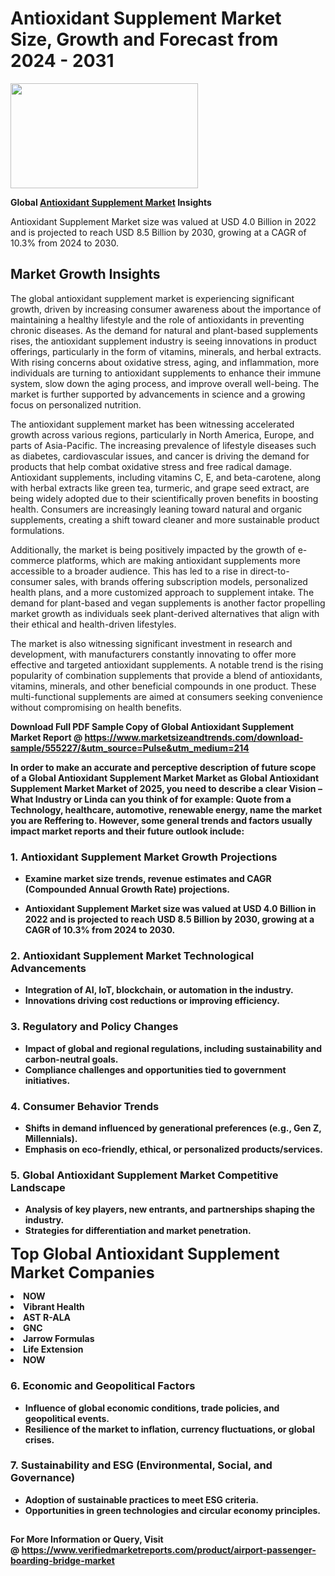 <H1>Antioxidant Supplement Market Size, Growth and Forecast from 2024 - 2031</H1><img class="aligncenter size-medium wp-image-584254" src="https://thirdeyenews.in/wp-content/uploads/2024/09/Global-Market-Research-300x168.jpeg" alt="" width="300" height="168" /><p><strong>Global&nbsp;<a href="https://www.marketsizeandtrends.com/download-sample/555227/&amp;utm_source=Pulse&amp;utm_medium=214">Antioxidant Supplement Market</a> Insights</strong></p><p>Antioxidant Supplement Market size was valued at USD 4.0 Billion in 2022 and is projected to reach USD 8.5 Billion by 2030, growing at a CAGR of 10.3% from 2024 to 2030.</p><p><h2>Market Growth Insights</h2> <p>The global antioxidant supplement market is experiencing significant growth, driven by increasing consumer awareness about the importance of maintaining a healthy lifestyle and the role of antioxidants in preventing chronic diseases. As the demand for natural and plant-based supplements rises, the antioxidant supplement industry is seeing innovations in product offerings, particularly in the form of vitamins, minerals, and herbal extracts. With rising concerns about oxidative stress, aging, and inflammation, more individuals are turning to antioxidant supplements to enhance their immune system, slow down the aging process, and improve overall well-being. The market is further supported by advancements in science and a growing focus on personalized nutrition.</p> <p><strong></strong></p> <p>The antioxidant supplement market has been witnessing accelerated growth across various regions, particularly in North America, Europe, and parts of Asia-Pacific. The increasing prevalence of lifestyle diseases such as diabetes, cardiovascular issues, and cancer is driving the demand for products that help combat oxidative stress and free radical damage. Antioxidant supplements, including vitamins C, E, and beta-carotene, along with herbal extracts like green tea, turmeric, and grape seed extract, are being widely adopted due to their scientifically proven benefits in boosting health. Consumers are increasingly leaning toward natural and organic supplements, creating a shift toward cleaner and more sustainable product formulations.</p> <p>Additionally, the market is being positively impacted by the growth of e-commerce platforms, which are making antioxidant supplements more accessible to a broader audience. This has led to a rise in direct-to-consumer sales, with brands offering subscription models, personalized health plans, and a more customized approach to supplement intake. The demand for plant-based and vegan supplements is another factor propelling market growth as individuals seek plant-derived alternatives that align with their ethical and health-driven lifestyles.</p> <p>The market is also witnessing significant investment in research and development, with manufacturers constantly innovating to offer more effective and targeted antioxidant supplements. A notable trend is the rising popularity of combination supplements that provide a blend of antioxidants, vitamins, minerals, and other beneficial compounds in one product. These multi-functional supplements are aimed at consumers seeking convenience without compromising on health benefits.</p> <p><strong></p><p><span class=""><strong>Download Full PDF Sample Copy of Global Antioxidant Supplement Market Report</strong> @ <a href="https://www.marketsizeandtrends.com/download-sample/555227/&amp;utm_source=Pulse&amp;utm_medium=214" target="_blank">https://www.marketsizeandtrends.com/download-sample/555227/&amp;utm_source=Pulse&amp;utm_medium=214</a></span></p><p>In order to make an accurate and perceptive description of future scope of a Global&nbsp;Antioxidant Supplement Market Market as Global&nbsp;Antioxidant Supplement Market Market of 2025, you need to describe a clear Vision &ndash; What Industry or Linda can you think of for example: Quote from a Technology, healthcare, automotive, renewable energy, name the market you are Reffering to. However, some general trends and factors usually impact market reports and their future outlook include:</p><h3>1.&nbsp;<strong>Antioxidant Supplement Market Growth Projections</strong></h3><ul><li>Examine market size trends, revenue estimates and CAGR (Compounded Annual Growth Rate) projections.</li><li><p>Antioxidant Supplement Market size was valued at USD 4.0 Billion in 2022 and is projected to reach USD 8.5 Billion by 2030, growing at a CAGR of 10.3% from 2024 to 2030.</p></li></ul><h3>2.&nbsp;<strong>Antioxidant Supplement Market Technological Advancements</strong></h3><ul><li>Integration of AI, IoT, blockchain, or automation in the industry.</li><li>Innovations driving cost reductions or improving efficiency.</li></ul><h3>3.&nbsp;<strong>Regulatory and Policy Changes</strong></h3><ul><li>Impact of global and regional regulations, including sustainability and carbon-neutral goals.</li><li>Compliance challenges and opportunities tied to government initiatives.</li></ul><h3>4.&nbsp;<strong>Consumer Behavior Trends</strong></h3><ul><li>Shifts in demand influenced by generational preferences (e.g., Gen Z, Millennials).</li><li>Emphasis on eco-friendly, ethical, or personalized products/services.</li></ul><h3>5.&nbsp;<strong>Global Antioxidant Supplement Market Competitive Landscape</strong></h3><ul><li>Analysis of key players, new entrants, and partnerships shaping the industry.</li><li>Strategies for differentiation and market penetration.</li></ul><p data-pm-slice="1 1 []"><span style="color: inherit; font-family: inherit; font-size: 25px;">Top Global Antioxidant Supplement Market Companies</span></p><div class="" data-test-id=""><p><li>NOW</li><li> Vibrant Health</li><li> AST R-ALA</li><li> GNC</li><li> Jarrow Formulas</li><li> Life Extension</li><li> NOW</li></p></div><h3>6.&nbsp;<strong>Economic and Geopolitical Factors</strong></h3><ul><li>Influence of global economic conditions, trade policies, and geopolitical events.</li><li>Resilience of the market to inflation, currency fluctuations, or global crises.</li></ul><h3>7.&nbsp;<strong>Sustainability and ESG (Environmental, Social, and Governance)</strong></h3><ul><li>Adoption of sustainable practices to meet ESG criteria.</li><li>Opportunities in green technologies and circular economy principles.</li></ul><h2><strong style="font-size: 14px;">For More Information or Query, Visit @&nbsp;</strong><a style="background-color: #ffffff; font-size: 14px;" href="https://www.marketsizeandtrends.com/report/antioxidant-supplement-market/" target="_blank">https://www.verifiedmarketreports.com/product/airport-passenger-boarding-bridge-market</a></h2>
